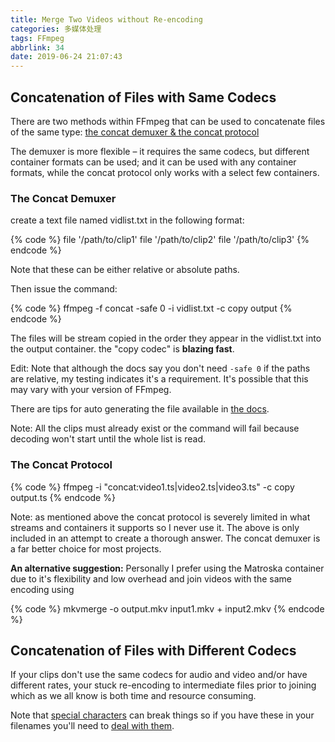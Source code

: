 ```yaml
---
title: Merge Two Videos without Re-encoding
categories: 多媒体处理
tags: FFmpeg
abbrlink: 34
date: 2019-06-24 21:07:43
---
```

## Concatenation of Files with Same Codecs

There are two methods within FFmpeg that can be used to concatenate files of the same type: [the concat demuxer & the concat protocol](https://ffmpeg.org/ffmpeg-formats.html#concat)

The demuxer is more flexible – it requires the same codecs, but different container formats can be used; and it can be used with any container formats, while the concat protocol only works with a select few containers.

### The Concat Demuxer

create a text file named vidlist.txt in the following format:

{% code %}
file '/path/to/clip1'
file '/path/to/clip2'
file '/path/to/clip3'
{% endcode %}

Note that these can be either relative or absolute paths.

Then issue the command:

{% code %}
ffmpeg -f concat -safe 0 -i vidlist.txt -c copy output
{% endcode %}

The files will be stream copied in the order they appear in the vidlist.txt into the output container. the "copy codec" is **blazing fast**.

Edit: Note that although the docs say you don't need `-safe 0` if the paths are relative, my testing indicates it's a requirement. It's possible that this may vary with your version of FFmpeg.

There are tips for auto generating the file available in [the docs](https://trac.ffmpeg.org/wiki/Concatenate).

Note: All the clips must already exist or the command will fail because decoding won't start until the whole list is read.

### The Concat Protocol

{% code %}
ffmpeg -i "concat:video1.ts|video2.ts|video3.ts" -c copy output.ts
{% endcode %}

Note: as mentioned above the concat protocol is severely limited in what streams and containers it supports so I never use it. The above is only included in an attempt to create a thorough answer. The concat demuxer is a far better choice for most projects.

**An alternative suggestion:** Personally I prefer using the Matroska container due to it's flexibility and low overhead and join videos with the same encoding using

{% code %}
mkvmerge -o output.mkv input1.mkv + input2.mkv
{% endcode %}

## Concatenation of Files with Different Codecs

If your clips don't use the same codecs for audio and video and/or have different rates, your stuck re-encoding to intermediate files prior to joining which as we all know is both time and resource consuming.

Note that [special characters](http://www.tldp.org/LDP/abs/html/special-chars.html) can break things so if you have these in your filenames you'll need to [deal with them](https://stackoverflow.com/questions/15783701/which-characters-need-to-be-escaped-when-using-bash).
